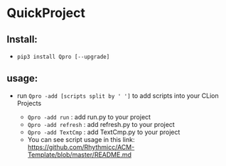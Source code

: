 # QuickProject

## Install:

  - `pip3 install Qpro [--upgrade]`

## usage:
  
  - run `Qpro -add [scripts split by ' ']` to add scripts into your CLion Projects
    
    - `Qpro -add run` : add run.py to your project
    - `Qpro -add refresh` : add refresh.py to your project
    - `Qpro -add TextCmp` : add TextCmp.py to your project
    - You can see script usage in this link: https://github.com/Rhythmicc/ACM-Template/blob/master/README.md
